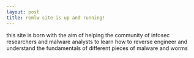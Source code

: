 ```yaml
---
layout: post
title: remlw site is up and running!
---
```

this site is born with the aim of helping the community of infosec researchers and malware analysts to learn how to reverse engineer and understand the fundamentals of different pieces of malware and worms
